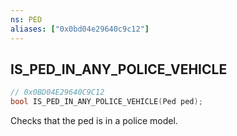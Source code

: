 ```yaml
---
ns: PED
aliases: ["0x0bd04e29640c9c12"]
---
```

## IS_PED_IN_ANY_POLICE_VEHICLE

```c
// 0x0BD04E29640C9C12
bool IS_PED_IN_ANY_POLICE_VEHICLE(Ped ped);
```

Checks that the ped is in a police model.

